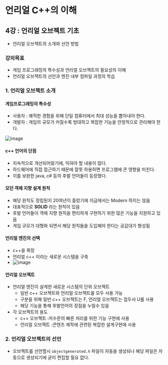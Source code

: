 # 언리얼 C++의 이해
## 4강 : 언리얼 오브젝트 기초
* 언리얼 오브젝트의 소개와 선언 방법
### 강의목표
* 게임 프로그래밍의 특수성과 언리얼 오브젝트의 필요성의 이해
* 언리얼 오브잭트의 선언과 엔진 내부 컴파일 과정의 학습 

### 1. 언리얼 오브젝트 소개

#### 게임프로그래밍의 특수성
* 사용자 : 쾌적한 경험을 위해 단일 컴퓨터에서 최대 성능을 뽑아내야 한다.
* 개발자 : 게임의 규모가 커질수록 방대하고 복잡한 기능을 안정적으로 관리해야 한다.

![image](https://github.com/spade8/study/assets/37619294/0e5e2947-07d9-4328-91b5-e645fc1a24e1)

#### c++ 언어의 단점
* 지속적으로 개선되어왔기에, 익혀야 할 내용이 많다.
* 하드웨어에 직접 접근하기 때문에 잘못 하용하면 프로그램에 큰 영향을 미친다.
* 이를 보완한 java, c# 등의 후발 언어들이 등장했다.


#### 모던 객체 지향 설계 원칙
* 해당 원칙도 정립된지 20여년이 흘렀기에 지금에서는 Modern 하지는 않음
* 대표적으로 **SOLID** 라는 원칙이 있음
* 후발 언어들이 객체 지향 원칙을 편리하게 구현하기 위한 많은 기능을 지원하고 있음
* 게임 규모가 대형화 되면서 해당 원칙들을 도입해야 한다는 공감대가 형성됨


#### 언리얼 엔진의 선택
* c++을 확장 
* 언리얼 c++ 이라는 새로운 시스템을 구축
* ![image](https://github.com/spade8/study/assets/37619294/1b1c9822-225d-406b-b182-686c8140fc71)

#### 언리얼 오브젝트 
* 언리얼 엔진이 설계한 새로운 시스템의 단위 오브젝트 
    * 일반 c++ 오브젝트와 언리얼 오브젝트를 모두 사용 가능
    * 구분을 위해 일반 c++ 오브젝트는 F, 언리얼 오브젝트는 접두사 U를 사용
    * 해당 기능을 통해 후발언어의 장점을 누릴수 있음
* 각 오브젝트의 용도
    * c++ 오브젝트 :저수준의 빠른 처리를 위한 기능 구현에 사용
    * 언리얼 오브젝트 :콘텐츠 제작에 관련된 복잡한 설계구현에 사용



### 2. 언리얼 오브젝트의 선언

* 오브젝트를 선언할시 `objectgenerated.h` 파일이 자동을 생성되나 해당 파일은 자동으로 생성되기에 굳이 편집할 필요 없다.